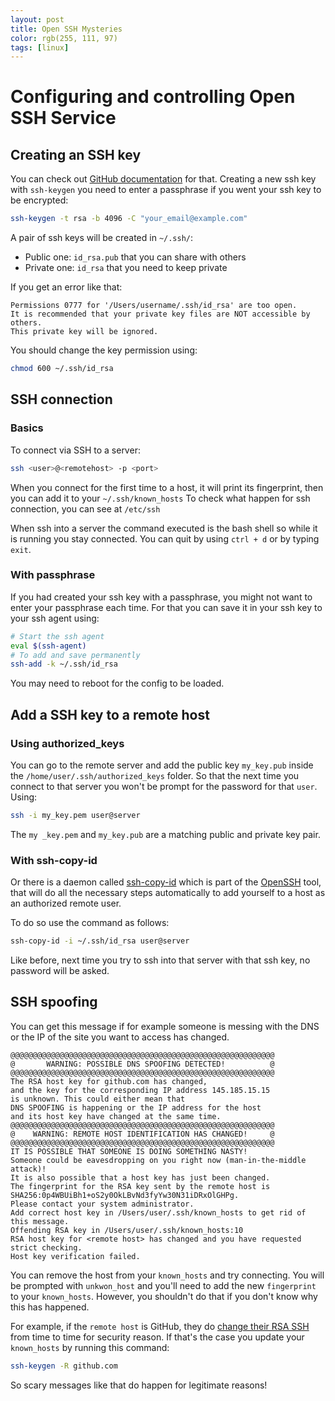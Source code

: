 ```yaml
---
layout: post
title: Open SSH Mysteries
color: rgb(255, 111, 97)
tags: [linux]
---
```


# Configuring and controlling Open SSH Service

## Creating an SSH key

You can check
out [GitHub documentation](https://help.github.com/en/articles/generating-a-new-ssh-key-and-adding-it-to-the-ssh-agent)
for that. Creating a new ssh key with `ssh-keygen` you need to enter a passphrase if you went your ssh key to be
encrypted:

```bash
ssh-keygen -t rsa -b 4096 -C "your_email@example.com"
```

A pair of ssh keys will be created in `~/.ssh/`:

- Public one: `id_rsa.pub` that you can share with others
- Private one: `id_rsa` that you need to keep private

If you get an error like that:

```
Permissions 0777 for '/Users/username/.ssh/id_rsa' are too open.
It is recommended that your private key files are NOT accessible by others.
This private key will be ignored.
```

You should change the key permission using:

```bash
chmod 600 ~/.ssh/id_rsa
```

## SSH connection

### Basics

To connect via SSH to a server:

```bash
ssh <user>@<remotehost> -p <port>
```

When you connect for the first time to a host, it will print its fingerprint, then you can add it to
your `~/.ssh/known_hosts`
To check what happen for ssh connection, you can see at `/etc/ssh`

When ssh into a server the command executed is the bash shell so while it is running you stay connected. You can quit by
using `ctrl + d` or by typing `exit`.

### With passphrase

If you had created your ssh key with a passphrase, you might not want to enter your passphrase each time. For that you
can save it in your ssh key to your ssh agent using:

```bash
# Start the ssh agent
eval $(ssh-agent)
# To add and save permanently
ssh-add -k ~/.ssh/id_rsa
```

You may need to reboot for the config to be loaded.

## Add a SSH key to a remote host

### Using authorized_keys

You can go to the remote server and add the public key `my_key.pub` inside the `/home/user/.ssh/authorized_keys` folder.
So that the next time you connect to that server you won't be prompt for the password for that `user`. Using:

```bash
ssh -i my_key.pem user@server
```

The `my _key.pem` and `my_key.pub` are a matching public and private key pair.

### With ssh-copy-id

Or there is a daemon called [ssh-copy-id](https://www.ssh.com/ssh/copy-id) which is part of
the [OpenSSH](https://www.openssh.com/) tool, that will do all the necessary steps automatically to add yourself to a
host as an authorized remote user.

To do so use the command as follows:

```bash
ssh-copy-id -i ~/.ssh/id_rsa user@server
```

Like before, next time you try to ssh into that server with that ssh key, no password will be asked.

## SSH spoofing

You can get this message if for example someone is messing with the DNS or the IP of the site you want to access has
changed.

```
@@@@@@@@@@@@@@@@@@@@@@@@@@@@@@@@@@@@@@@@@@@@@@@@@@@@@@@@@@@
@       WARNING: POSSIBLE DNS SPOOFING DETECTED!          @
@@@@@@@@@@@@@@@@@@@@@@@@@@@@@@@@@@@@@@@@@@@@@@@@@@@@@@@@@@@
The RSA host key for github.com has changed,
and the key for the corresponding IP address 145.185.15.15
is unknown. This could either mean that
DNS SPOOFING is happening or the IP address for the host
and its host key have changed at the same time.
@@@@@@@@@@@@@@@@@@@@@@@@@@@@@@@@@@@@@@@@@@@@@@@@@@@@@@@@@@@
@    WARNING: REMOTE HOST IDENTIFICATION HAS CHANGED!     @
@@@@@@@@@@@@@@@@@@@@@@@@@@@@@@@@@@@@@@@@@@@@@@@@@@@@@@@@@@@
IT IS POSSIBLE THAT SOMEONE IS DOING SOMETHING NASTY!
Someone could be eavesdropping on you right now (man-in-the-middle attack)!
It is also possible that a host key has just been changed.
The fingerprint for the RSA key sent by the remote host is
SHA256:0p4WBUiBh1+oS2y0OkLBvNd3fyYw30N31iDRxOlGHPg.
Please contact your system administrator.
Add correct host key in /Users/user/.ssh/known_hosts to get rid of this message.
Offending RSA key in /Users/user/.ssh/known_hosts:10
RSA host key for <remote host> has changed and you have requested strict checking.
Host key verification failed.
```

You can remove the host from your `known_hosts` and try connecting. You will be prompted with `unkwon_host` and you'll
need to add the new `fingerprint` to your `known_hosts`. However, you shouldn't do that if you don't know why this has
happened.

For example, if the `remote host` is GitHub, they do [change their RSA SSH][1] from time to time for security reason.
If that's the case you update your `known_hosts` by running this command:

```bash
ssh-keygen -R github.com
```

So scary messages like that do happen for legitimate reasons!

[1]: https://github.blog/2023-03-23-we-updated-our-rsa-ssh-host-key/
